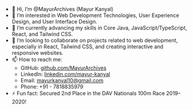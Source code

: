 - 👋 Hi, I’m @MayurArchives (Mayur Kanyal)
- 👀 I’m interested in Web Development Technologies, User Experience Design, and User Interface Design.
- 🌱 I’m currently advancing my skills in Core Java, JavaScript/TypeScript, React, and Tailwind CSS.
- 💞️ I’m looking to collaborate on projects related to web development, especially in React, Tailwind CSS, and creating interactive and responsive websites.
- 📫 How to reach me:
    - GitHub: [github.com/MayurArchives](https://github.com/MayurArchives)
    - LinkedIn: [linkedin.com/mayur-kanyal](https://www.linkedin.com/mayur-kanyal)
    - Email: mayurkanyal10@gmail.com
    - Phone: +91 - 7818835979
- ⚡ Fun fact: Secured 2nd Place in the DAV Nationals 100m Race 2019–2020!
